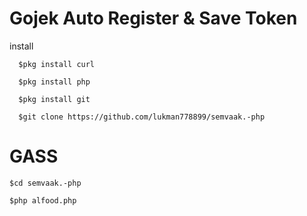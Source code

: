 # Gojek Auto Register & Save Token 
install
```
  $pkg install curl
```
```
  $pkg install php
```
```
  $pkg install git
```
```
  $git clone https://github.com/lukman778899/semvaak.-php
```
# GASS 
```
$cd semvaak.-php
```
```
$php alfood.php
```
